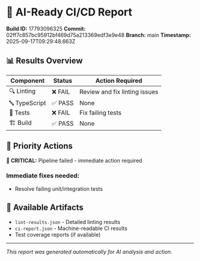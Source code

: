 # 🤖 AI-Ready CI/CD Report

**Build ID:** 17793096325
**Commit:** 02ff7c857bc95912bf469d75a213369edf3e9e48
**Branch:** main
**Timestamp:** 2025-09-17T09:29:48.663Z

## 📊 Results Overview

| Component | Status | Action Required |
|-----------|---------|----------------|
| 🔍 Linting | ❌ FAIL | Review and fix linting issues |
| 🔤 TypeScript | ✅ PASS | None |
| 🧪 Tests | ❌ FAIL | Fix failing tests |
| 🏗️ Build | ✅ PASS | None |

## 🎯 Priority Actions

**🚨 CRITICAL:** Pipeline failed - immediate action required

### Immediate fixes needed:
- Resolve failing unit/integration tests

## 📁 Available Artifacts

- `lint-results.json` - Detailed linting results
- `ci-report.json` - Machine-readable CI results
- Test coverage reports (if available)

---
*This report was generated automatically for AI analysis and action.*
